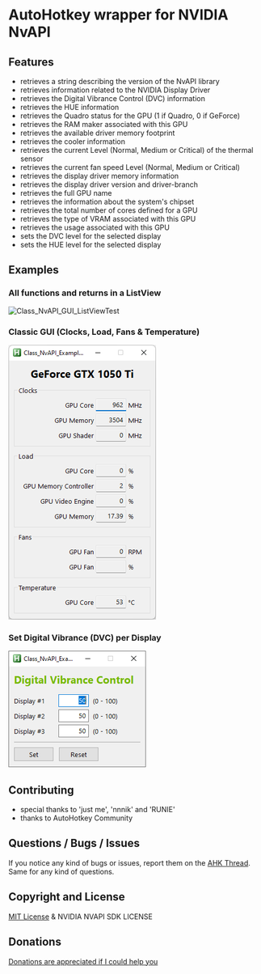 # AutoHotkey wrapper for NVIDIA NvAPI


## Features
* retrieves a string describing the version of the NvAPI library
* retrieves information related to the NVIDIA Display Driver
* retrieves the Digital Vibrance Control (DVC) information
* retrieves the HUE information
* retrieves the Quadro status for the GPU (1 if Quadro, 0 if GeForce)
* retrieves the RAM maker associated with this GPU
* retrieves the available driver memory footprint
* retrieves the cooler information
* retrieves the current Level (Normal, Medium or Critical) of the thermal sensor
* retrieves the current fan speed Level (Normal, Medium or Critical)
* retrieves the display driver memory information
* retrieves the display driver version and driver-branch
* retrieves the full GPU name
* retrieves the information about the system's chipset
* retrieves the total number of cores defined for a GPU
* retrieves the type of VRAM associated with this GPU
* retrieves the usage associated with this GPU
* sets the DVC level for the selected display
* sets the HUE level for the selected display


## Examples
### All functions and returns in a ListView
![Class_NvAPI_GUI_ListViewTest](Class_NvAPI_GUI_ListViewTest.png)

### Classic GUI (Clocks, Load, Fans & Temperature)
![Class_NvAPI_GUI_Classic](Class_NvAPI_GUI_Classic.png)

### Set Digital Vibrance (DVC) per Display
![Class_NvAPI_GUI_SetDVC](Class_NvAPI_GUI_SetDVC.png)


## Contributing
* special thanks to 'just me', 'nnnik' and 'RUNIE'
* thanks to AutoHotkey Community


## Questions / Bugs / Issues
If you notice any kind of bugs or issues, report them on the [AHK Thread](https://www.autohotkey.com/boards/viewtopic.php?t=94333). Same for any kind of questions.


## Copyright and License
[MIT License](LICENSE) & NVIDIA NVAPI SDK LICENSE


## Donations
[Donations are appreciated if I could help you](https://www.paypal.me/smithz)
